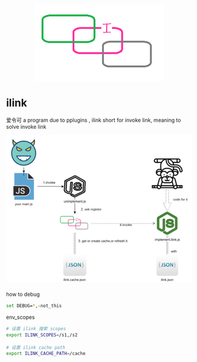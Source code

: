 <div align=center><img src="https://raw.githubusercontent.com/apporoad/ilink/master/docs/ilink_logo.png"/></div>  

# ilink

爱令可  a program due to pplugins , ilink short for invoke link,  meaning to solve invoke link



[![avatar](https://raw.githubusercontent.com/apporoad/ilink/master/docs/ilink_design.png "link to jpg")](https://raw.githubusercontent.com/apporoad/ilink/master/docs/ilink_design.png)  







### 
how to debug
```bash
set DEBUG=*,-not_this
```

env_scopes
```bash
# 设置 ilink 搜索 scopes
export ILINK_SCOPES=/s1,/s2

# 设置 ilink cache path
export ILINK_CACHE_PATH=/cache

```